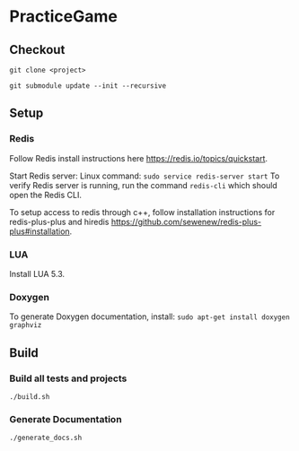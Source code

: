 # PracticeGame

## Checkout

`git clone <project>`

`git submodule update --init --recursive`

## Setup

### Redis

Follow Redis install instructions here https://redis.io/topics/quickstart.

Start Redis server:
Linux command: `sudo service redis-server start`
To verify Redis server is running, run the command `redis-cli` which should open the Redis CLI.

To setup access to redis through c++, follow installation instructions for redis-plus-plus and hiredis https://github.com/sewenew/redis-plus-plus#installation.

### LUA

Install LUA 5.3.

### Doxygen

To generate Doxygen documentation, install:
`sudo apt-get install doxygen graphviz`

## Build

### Build all tests and projects

`./build.sh`

### Generate Documentation

`./generate_docs.sh`
